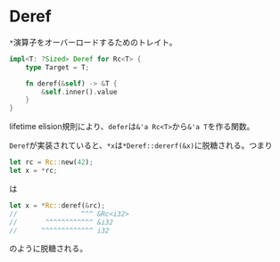 # Deref

`*`演算子をオーバーロードするためのトレイト。 

```rust
impl<T: ?Sized> Deref for Rc<T> {
    type Target = T;

    fn deref(&self) -> &T {
        &self.inner().value
    }
}
```

lifetime elision規則により、`defer`は`&'a Rc<T>`から`&'a T`を作る関数。

`Deref`が実装されていると、`*x`は`*Deref::dererf(&x)`に脱糖される。つまり

```rust
let rc = Rc::new(42);
let x = *rc;
```

は

```rust
let x = *Rc::deref(&rc);
//                ^^^ &Rc<i32>
//       ^^^^^^^^^^^^ &i32
//      ^^^^^^^^^^^^^ i32
```

のように脱糖される。